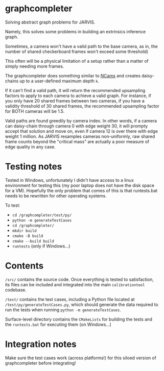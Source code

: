 # graphcompleter
 Solving abstract graph problems for JARVIS.

 Namely, this solves some problems in building an extrinsics inference graph.

 Sometimes, a camera won't have a valid path to the base camera, as in, the number of shared checkerboard frames won't exceed some threshold)

 This often will be a physical limitation of a setup rather than a matter of simply needing more frames.

 The graphcompleter does something similar to [NCams](https://github.com/CMGreenspon/NCams) and creates daisy-chains up to a user-defined maximum depth `k`.

 If it can't find a valid path, it will return the recommended upsampling factors to apply to each camera to achieve a valid graph. For instance, if you only have 20 shared frames between two cameras, if you have a validity threshold of 30 shared frames, the recommended upsampling factor for BOTH cameras will be 1.5.

 Valid paths are found greedily by camera index. In other words, if a camera can daisy-chain through camera 0 with edge weight 30, it will prompty accept that solution and move on, even if camera 12 is over there with edge weight 1 million. As JARVIS resamples cameras non-uniformly, raw shared frame counts beyond the "critical mass" are actually a poor measure of edge quality in any case. 

# Testing notes
 Tested in Windows, unfortunately I didn't have access to a linux environment for testing this (my poor laptop does not have the disk space for a VM). Hopefully the only problem that comes of this is that runtests.bat needs to be rewritten for other operating systems.

 To test:

 - `cd /graphcompleter/test/py/`
 - `python -m generateTestCases`
 - `cd /graphcompleter/`
 - `mkdir build`
 - `cmake -B build`
 - `cmake --build build`
 - `runtests` (only if Windows...)

# Contents
 `/src/` contains the source code. Once everything is tested to satisfaction, its files can be included and integrated into the main `calibrationtool` codebase.

 `/test/` contains the test cases, including a Python file located at `/test/py/generateTestCases.py`, which should generate the data required to run the tests when running `python -m generateTestCases`.

 Surface-level directory contains the `CMakeLists` for building the tests and the `runtests.bat` for executing them (on Windows...)

# Integration notes
 Make sure the test cases work (across platforms!) for this siloed version of graphcompleter before integrating!
